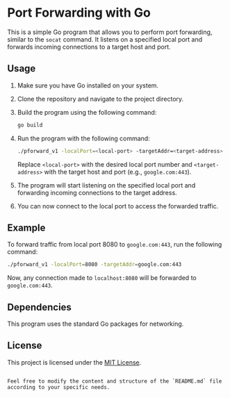 # Port Forwarding with Go

This is a simple Go program that allows you to perform port forwarding, similar to the `socat` command. It listens on a specified local port and forwards incoming connections to a target host and port.

## Usage

1. Make sure you have Go installed on your system.

2. Clone the repository and navigate to the project directory.

3. Build the program using the following command:

   ```bash
   go build
   ```

4. Run the program with the following command:

   ```bash
   ./pforward_v1 -localPort=<local-port> -targetAddr=<target-address>
   ```

   Replace `<local-port>` with the desired local port number and `<target-address>` with the target host and port (e.g., `google.com:443`).

5. The program will start listening on the specified local port and forwarding incoming connections to the target address.

6. You can now connect to the local port to access the forwarded traffic.

## Example

To forward traffic from local port 8080 to `google.com:443`, run the following command:

```bash
./pforward_v1 -localPort=8080 -targetAddr=google.com:443
```

Now, any connection made to `localhost:8080` will be forwarded to `google.com:443`.

## Dependencies

This program uses the standard Go packages for networking.

## License

This project is licensed under the [MIT License](LICENSE).
```

Feel free to modify the content and structure of the `README.md` file according to your specific needs.
